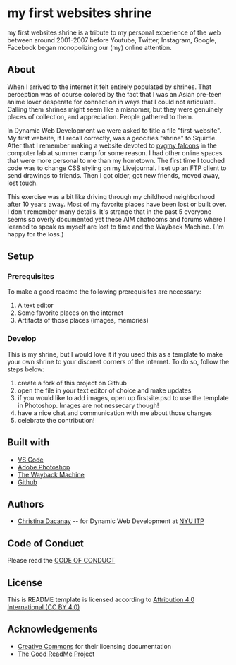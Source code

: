 <!-- Every README should start with an H1 -->

# my first websites shrine

my first websites shrine is a tribute to my personal experience of the web between around 2001-2007 before Youtube, Twitter, Instagram, Google, Facebook began monopolizing our (my) online attention.

## About

When I arrived to the internet it felt entirely populated by shrines. That perception was of course colored by the fact that I was an Asian pre-teen anime lover desperate for connection in ways that I could not articulate. Calling them shrines might seem like a misnomer, but they were genuinely places of collection, and appreciation. People gathered to them.

In Dynamic Web Development we were asked to title a file "first-website". My first website, if I recall correctly, was a geocities "shrine" to Squirtle. After that I remember making a website devoted to [pygmy falcons](https://en.wikipedia.org/wiki/Pygmy_falcon) in the computer lab at summer camp for some reason. I had other online spaces that were more personal to me than my hometown. The first time I touched code was to change CSS styling on my Livejournal. I set up an FTP client to send drawings to friends. Then I got older, got new friends, moved away, lost touch.

This exercise was a bit like driving through my childhood neighborhood after 10 years away. Most of my favorite places have been lost or built over. I don't remember many details. It's strange that in the past 5 everyone seems so overly documented yet these AIM chatrooms and forums where I learned to speak as myself are lost to time and the Wayback Machine. (I'm happy for the loss.)

<!-- It is essential to describe how to set up your project -->

## Setup

<!-- Any knowledge or tools you will need before hand -->

### Prerequisites

To make a good readme the following prerequisites are necessary:

1. A text editor
2. Some favorite places on the internet
3. Artifacts of those places (images, memories)

### Develop

This is my shrine, but I would love it if you used this as a template to make your own shrine to your discreet corners of the internet. To do so, follow the steps below:

1. create a fork of this project on Github
2. open the file in your text editor of choice and make updates
3. if you would like to add images, open up firstsite.psd to use the template in Photoshop. Images are not nessecary though!
4. have a nice chat and communication with me about those changes
5. celebrate the contribution!

<!-- Notes about the deployment -->

<!-- ### Deployment

This project is hosted on Glitch. -->

## Built with

- [VS Code](https://code.visualstudio.com/)
- [Adobe Photoshop](https://www.adobe.com/products/photoshop.html)
- [The Wayback Machine](https://archive.org/web/)
- [Github](https://github.com)

## Authors

- [Christina Dacanay](http://cdacanay.com/) -- for Dynamic Web Development at [NYU ITP](https://itp.nyu.edu)

## Code of Conduct

Please read the [CODE OF CONDUCT](https://www.mozilla.org/en-US/about/governance/policies/participation/)

## License

This is README template is licensed according to [Attribution 4.0 International (CC BY 4.0) ](https://creativecommons.org/licenses/by/4.0/)

<!-- thank and reference all the things that made your project happen -->

## Acknowledgements

- [Creative Commons](https://creativecommons.org/licenses/by/4.0/) for their licensing documentation
- [The Good ReadMe Project](https://github.com/itp-dwd/2020-spring/blob/master/templates/readme-template.md)
  <!-- For your assignments you might consider  -->
